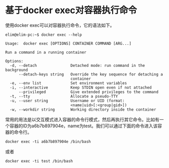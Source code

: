 # 基于docker exec对容器执行命令

使用docker exec可以对容器执行命令，它的语法如下。

```text
elim@elim-pc:~$ docker exec --help

Usage:	docker exec [OPTIONS] CONTAINER COMMAND [ARG...]

Run a command in a running container

Options:
  -d, --detach               Detached mode: run command in the background
      --detach-keys string   Override the key sequence for detaching a
                             container
  -e, --env list             Set environment variables
  -i, --interactive          Keep STDIN open even if not attached
      --privileged           Give extended privileges to the command
  -t, --tty                  Allocate a pseudo-TTY
  -u, --user string          Username or UID (format:
                             <name|uid>[:<group|gid>])
  -w, --workdir string       Working directory inside the container
```

常用的用法是以交互模式进入容器的命令行模式，然后再执行其它命令。比如有一个容器的ID为a6b7b897904e，name为test。我们可以通过下面的命令进入该容器的命令行。

```text
docker exec -ti a6b7b897904e /bin/bash
```

或者

```text
docker exec -ti test /bin/bash
```